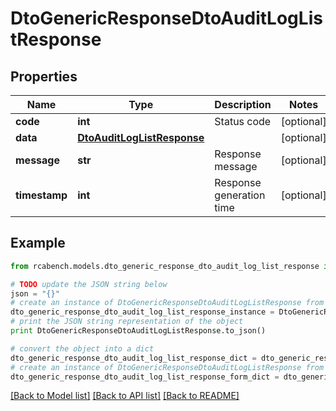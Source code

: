 # DtoGenericResponseDtoAuditLogListResponse


## Properties

Name | Type | Description | Notes
------------ | ------------- | ------------- | -------------
**code** | **int** | Status code | [optional] 
**data** | [**DtoAuditLogListResponse**](DtoAuditLogListResponse.md) |  | [optional] 
**message** | **str** | Response message | [optional] 
**timestamp** | **int** | Response generation time | [optional] 

## Example

```python
from rcabench.models.dto_generic_response_dto_audit_log_list_response import DtoGenericResponseDtoAuditLogListResponse

# TODO update the JSON string below
json = "{}"
# create an instance of DtoGenericResponseDtoAuditLogListResponse from a JSON string
dto_generic_response_dto_audit_log_list_response_instance = DtoGenericResponseDtoAuditLogListResponse.from_json(json)
# print the JSON string representation of the object
print DtoGenericResponseDtoAuditLogListResponse.to_json()

# convert the object into a dict
dto_generic_response_dto_audit_log_list_response_dict = dto_generic_response_dto_audit_log_list_response_instance.to_dict()
# create an instance of DtoGenericResponseDtoAuditLogListResponse from a dict
dto_generic_response_dto_audit_log_list_response_form_dict = dto_generic_response_dto_audit_log_list_response.from_dict(dto_generic_response_dto_audit_log_list_response_dict)
```
[[Back to Model list]](../README.md#documentation-for-models) [[Back to API list]](../README.md#documentation-for-api-endpoints) [[Back to README]](../README.md)


